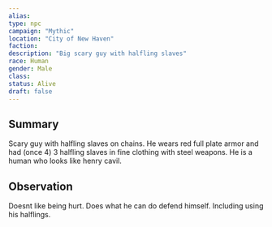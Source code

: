 ```yaml
---
alias: 
type: npc
campaign: "Mythic"
location: "City of New Haven"
faction:
description: "Big scary guy with halfling slaves"
race: Human
gender: Male
class: 
status: Alive
draft: false
---
```


## Summary
Scary guy with halfling slaves on chains.
He wears red full plate armor and had (once 4) 3 halfling slaves in fine clothing with steel weapons.
He is a human who looks like henry cavil.

## Observation
Doesnt like being hurt. Does what he can do defend himself. Including using his halflings.

